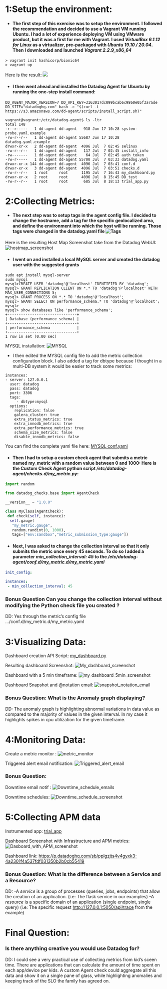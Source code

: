 # 1:Setup the environment:
*  #### The first step of this exercise was to setup the environment. I followed the recommendation and decided to use a Vagrant VM running Ubuntu. I had a lot of experience deploying VM using VMware product, but it was a first for me with Vagrant. I used *VirtualBox 6.1.12 for Linux* as a virtualizer, pre-packaged with *Ubuntu 19.10 / 20.04*. Then I downloaded and launched *Vagrant 2.2.9_x86_64*
  ```
  > vagrant init hashicorp/bionic64
  > vagrant up
   ```
  
  Here is the result:
  ![](./Vagrant_VM.png)

* #### I then went ahead and installed the Datadog Agent for Ubuntu by running the one-step install command:
```
DD_AGENT_MAJOR_VERSION=7 DD_API_KEY=3163017dc099bcab6c9860e05f3a7ade DD_SITE="datadoghq.com" bash -c "$(curl -L https://s3.amazonaws.com/dd-agent/scripts/install_script.sh)"
```
```
vagrant@vagrant:/etc/datadog-agent$ ls -ltr
total 148
-r--r-----   1 dd-agent dd-agent   918 Jun 17 10:28 system-probe.yaml.example
-rw-r--r--   1 dd-agent dd-agent 55687 Jun 17 10:28 datadog.yaml.example
drwxr-xr-x   2 dd-agent dd-agent  4096 Jul  7 02:45 selinux
-rw-r--r--   1 dd-agent dd-agent   117 Jul  7 02:45 install_info
-rw-------   1 dd-agent dd-agent    64 Jul  7 02:45 auth_token
-rw-r-----   1 dd-agent dd-agent 55700 Jul  7 03:33 datadog.yaml
drwxr-xr-x 144 dd-agent dd-agent  4096 Jul  7 03:41 conf.d
drwxr-xr-x   3 dd-agent dd-agent  4096 Jul  7 03:51 checks.d
-rw-r--r--   1 root     root      1195 Jul  7 16:43 my_dashboard.py
drwxr-xr-x   2 root     root      4096 Jul  8 15:45 DD_test
-rw-r--r--   1 root     root       685 Jul  8 18:13 trial_app.py
```
# 2:Collecting Metrics:
*  #### The next step was to setup tags in the agent config file. I decided to change the hostname, add a tag for the specific geolocalized area, and define the environment into which the host will be running. Those tags were changed in the datadog.yaml file ![Tags](./tags_datadog_yaml.png)
  
  Here is the resulting Host Map Screenshot take from the Datadog WebUI: ![hostmap_screenshot](./1-hostmap_screenshot.png)

*  #### I went on and installed a local MySQL server and created the datadog user with the suggested grants
  ```
  sudo apt install mysql-server
  sudo mysql
  mysql>CREATE USER 'datadog'@'localhost' IDENTIFIED BY 'datadog';
  mysql> GRANT REPLICATION CLIENT ON *.* TO 'datadog'@'localhost' WITH MAX_USER_CONNECTIONS 5;
  mysql> GRANT PROCESS ON *.* TO 'datadog'@'localhost';
  mysql> GRANT SELECT ON performance_schema.* TO 'datadog'@'localhost';
  mysql>
  mysql> show databases like 'performance_schema';
  +-------------------------------+
  | Database (performance_schema) |
  +-------------------------------+
  | performance_schema            |
  +-------------------------------+
  1 row in set (0.00 sec)
  ```
  MYSQL installation: ![MYSQL](./mysql.png)
  
  * I then edited the MYSQL config file to add the metric collection configuration block. I also added a tag for dbtype because I thought in a multi-DB system it would be easier to track some metrics:
  ```
  instances:
  - server: 127.0.0.1
    user: datadog
    pass: datadog
    port: 3306
    tags:
       - dbtype:mysql
    options:
      replication: false
      galera_cluster: true
      extra_status_metrics: true
      extra_innodb_metrics: true
      extra_performance_metrics: true
      schema_size_metrics: false
      disable_innodb_metrics: false
   ```
  You can find the complete yaml file here: [MYSQL conf.yaml](./mysql_conf.yaml)
  
* #### Then I had to setup a custom check agent that submits a metric named my_metric with a random value between 0 and 1000: Here is the Custom Check Agent python script */etc/datadog-agent/checks.d/my_metric.py*:
```python
import random

from datadog_checks.base import AgentCheck

__version__ = "1.0.0"

class MyClass(AgentCheck):
 def check(self, instance):
  self.gauge(
   "my_metric.gauge",
   random.randint(0, 1000),
   tags=["env:sandbox","metric_submission_type:gauge"])
```
  
* #### Next, I was asked to change the collection interval so that it only submits the metric once every 45 seconds. To do so I added a parameter *min_collection_interval: 45* to the */etc/datadog-agent/conf.d/my_metric.d/my_metric.yaml*
```yaml
init_config:

instances:
 - min_collection_interval: 45
```

### Bonus Question Can you change the collection interval without modifying the Python check file you created ?
DD: Yes through the metric’s config file …/conf.d/my_metric.d/my_metric.yaml

# 3:Visualizing Data:
  Dashboard creation API Script: [my_dashboard.py](./my_dashboard.py)
  
  Resulting dashboard Screenshot: ![My_dashboard_screenshot](./4-My_dashboard_screenshot.png)

  Dashboard with a 5 min timeframe: ![my_dashboard_5min_screenshot](./5-my_dashboard_5min_screenshot.png)

  Dashboard Snapshot and @notation email: ![snapshot_notation_email](./6-snapshot_notation_email.png)

  ### Bonus Question: What is the Anomaly graph displaying? 
  DD: The anomaly graph is highlighting abnormal variations in data value as compared to the majority of values in the given interval. In my case it highlights spikes in cpu   utilization for the given timeframe.

# 4:Monitoring Data:
  Create a metric monitor : ![metric_monitor](./7-metric_monitor.png)

  Triggered alert email notification: ![Triggered_alert_email](./8-Triggered_alert_email.png)

  ### Bonus Question: 
  Downtime email notif : ![Downtime_schedule_emails](./9-Downtime_schedule_emails.png)
  
  Downtime schedules: ![Downtime_schedule_screenshot](./10-Downtime_schedule_screenshot.png)

 # 5:Collecting APM data
  Instrumented app: [trial_app](./trial_app.py)
  
  Dashboard Screenshot with Infrastructure and APM metrics: ![Dasboard_with_APM_screenshot](./11-Dasboard_with_APM_screenshot.png)
  
  Dashboard link: https://p.datadoghq.com/sb/pplgzjts4v4gyxk3-4a2301f4a537fdf031350b2b0cb55419
  
  ### Bonus Question: What is the difference between a Service and a Resource?
  DD: 
  -A *service* is a group of processes \(queries, jobs, endpoints) that allow the creation of an application. \(i.e: The flask service in our examples)
  -A *resource* is a specific domain of an application \(single endpoint, single query) \(i.e: The specific request http://127.0.0.1:5050/api/trace from the example)

# Final Question:
  ### Is there anything creative you would use Datadog for? 
  DD: I could see a very practical use of collecting metrics from kid’s sceen time. There are applications that can calculate the amount of time spent on each app/device per   kids. A custom Agent check could aggregate all this data and show it on a single pane of glass, while highlighting anomalies and keeping track of the SLO the family has       agreed on.


